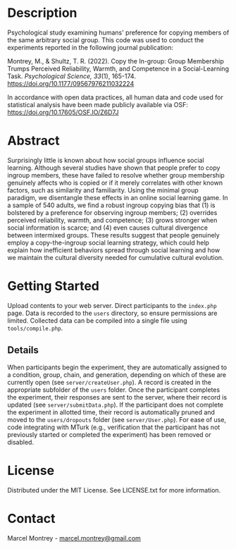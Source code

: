 # Description
Psychological study examining humans' preference for copying members of the same arbitrary social group. This code was used to conduct the experiments reported in the following journal publication:

Montrey, M., & Shultz, T. R. (2022). Copy the In-group: Group Membership Trumps Perceived Reliability, Warmth, and Competence in a Social-Learning Task. *Psychological Science, 33*(1), 165-174. https://doi.org/10.1177/09567976211032224

In accordance with open data practices, all human data and code used for statistical analysis have been made publicly available via OSF: https://doi.org/10.17605/OSF.IO/Z6D7J

# Abstract
Surprisingly little is known about how social groups influence social learning. Although several studies have shown that people prefer to copy ingroup members, these have failed to resolve whether group membership genuinely affects who is copied or if it merely correlates with other known factors, such as similarity and familiarity. Using the minimal group paradigm, we disentangle these effects in an online social learning game. In a sample of 540 adults, we find a robust ingroup copying bias that (1) is bolstered by a preference for observing ingroup members; (2) overrides perceived reliability, warmth, and competence; (3) grows stronger when social information is scarce; and (4) even causes cultural divergence between intermixed groups. These results suggest that people genuinely employ a copy-the-ingroup social learning strategy, which could help explain how inefficient behaviors spread through social learning and how we maintain the cultural diversity needed for cumulative cultural evolution.

# Getting Started
Upload contents to your web server. Direct participants to the `index.php` page. Data is recorded to the `users` directory, so ensure permissions are limited. Collected data can be compiled into a single file using `tools/compile.php`.

## Details
When participants begin the experiment, they are automatically assigned to a condition, group, chain, and generation, depending on which of these are currently open (see `server/createUser.php`). A record is created in the appropriate subfolder of the `users` folder. Once the participant completes the experiment, their responses are sent to the server, where their record is updated (see `server/submitData.php`). If the participant does not complete the experiment in allotted time, their record is automatically pruned and moved to the `users/dropouts` folder (see `server/User.php`). For ease of use, code integrating with MTurk (e.g., verification that the participant has not previously started or completed the experiment) has been removed or disabled.

# License
Distributed under the MIT License. See LICENSE.txt for more information.

# Contact
Marcel Montrey - marcel.montrey@gmail.com

